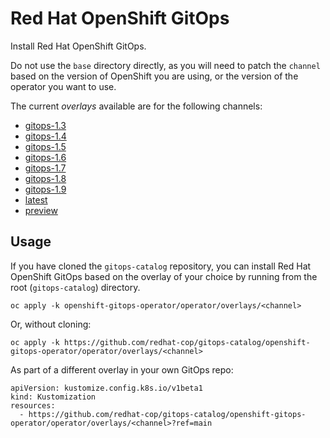 # Red Hat OpenShift GitOps

Install Red Hat OpenShift GitOps.

Do not use the `base` directory directly, as you will need to patch the `channel` based on the version of OpenShift you are using, or the version of the operator you want to use.

The current *overlays* available are for the following channels:

* [gitops-1.3](operator/overlays/gitops-1.3)
* [gitops-1.4](operator/overlays/gitops-1.4)
* [gitops-1.5](operator/overlays/gitops-1.5)
* [gitops-1.6](operator/overlays/gitops-1.6)
* [gitops-1.7](operator/overlays/gitops-1.7)
* [gitops-1.8](operator/overlays/gitops-1.8)
* [gitops-1.9](operator/overlays/gitops-1.9)
* [latest](operator/overlays/latest)
* [preview](operator/overlays/preview)

## Usage

If you have cloned the `gitops-catalog` repository, you can install Red Hat OpenShift GitOps based on the overlay of your choice by running from the root (`gitops-catalog`) directory.

```
oc apply -k openshift-gitops-operator/operator/overlays/<channel>
```

Or, without cloning:

```
oc apply -k https://github.com/redhat-cop/gitops-catalog/openshift-gitops-operator/operator/overlays/<channel>
```

As part of a different overlay in your own GitOps repo:

```
apiVersion: kustomize.config.k8s.io/v1beta1
kind: Kustomization
resources:
  - https://github.com/redhat-cop/gitops-catalog/openshift-gitops-operator/operator/overlays/<channel>?ref=main
```
